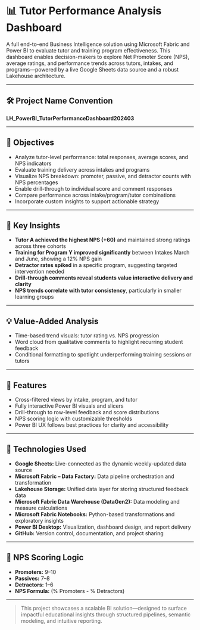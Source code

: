 # 📊 Tutor Performance Analysis Dashboard

A full end-to-end Business Intelligence solution using Microsoft Fabric and Power BI to evaluate tutor and training program effectiveness. 
This dashboard enables decision-makers to explore Net Promoter Score (NPS), average ratings, and performance trends across tutors, intakes, and programs—powered by a live Google Sheets data source and a robust Lakehouse architecture.

---

## 🛠 Project Name Convention
**LH_PowerBI_TutorPerformanceDashboard202403**

---

## 🎯 Objectives
- Analyze tutor-level performance: total responses, average scores, and NPS indicators
- Evaluate training delivery across intakes and programs
- Visualize NPS breakdown: promoter, passive, and detractor counts with NPS percentages
- Enable drill-through to individual score and comment responses
- Compare performance across intake/program/tutor combinations
- Incorporate custom insights to support actionable strategy

---

## 🧠 Key Insights
- **Tutor A achieved the highest NPS (+60)** and maintained strong ratings across three cohorts
- **Training for Program Y improved significantly** between Intakes March and June, showing a 12% NPS gain
- **Detractor rates spiked** in a specific program, suggesting targeted intervention needed
- **Drill-through comments reveal students value interactive delivery and clarity**
- **NPS trends correlate with tutor consistency**, particularly in smaller learning groups

---

## 💡 Value-Added Analysis
- Time-based trend visuals: tutor rating vs. NPS progression
- Word cloud from qualitative comments to highlight recurring student feedback
- Conditional formatting to spotlight underperforming training sessions or tutors

---

## 📌 Features
- Cross-filtered views by intake, program, and tutor
- Fully interactive Power BI visuals and slicers
- Drill-through to row-level feedback and score distributions
- NPS scoring logic with customizable thresholds
- Power BI UX follows best practices for clarity and accessibility

---

## 🚀 Technologies Used
- **Google Sheets:** Live-connected as the dynamic weekly-updated data source  
- **Microsoft Fabric – Data Factory:** Data pipeline orchestration and transformation  
- **Lakehouse Storage:** Unified data layer for storing structured feedback data  
- **Microsoft Fabric Data Warehouse (DataGen2):** Data modeling and measure calculations  
- **Microsoft Fabric Notebooks:** Python-based transformations and exploratory insights  
- **Power BI Desktop:** Visualization, dashboard design, and report delivery  
- **GitHub:** Version control, documentation, and project sharing

---

## 🧪 NPS Scoring Logic
- **Promoters:** 9–10  
- **Passives:** 7–8  
- **Detractors:** 1–6  
- **NPS Formula:** (% Promoters - % Detractors)

---

> This project showcases a scalable BI solution—designed to surface impactful educational insights through structured pipelines, semantic modeling, and intuitive reporting.
